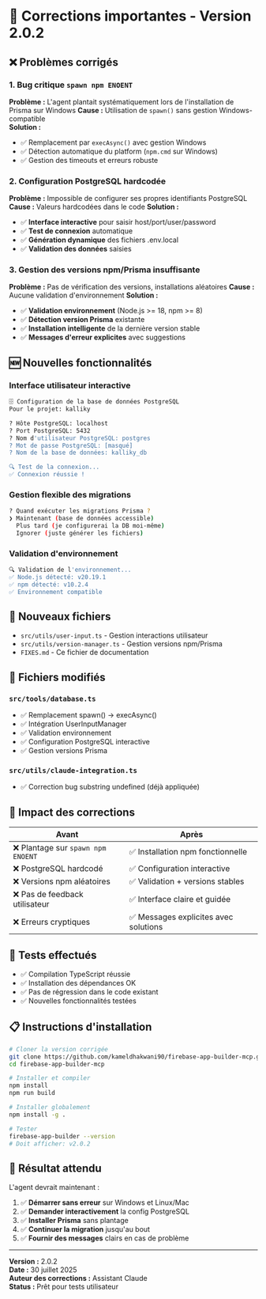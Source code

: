 # 🔧 Corrections importantes - Version 2.0.2

## ❌ Problèmes corrigés

### 1. Bug critique `spawn npm ENOENT` 
**Problème :** L'agent plantait systématiquement lors de l'installation de Prisma sur Windows
**Cause :** Utilisation de `spawn()` sans gestion Windows-compatible  
**Solution :**
- ✅ Remplacement par `execAsync()` avec gestion Windows
- ✅ Détection automatique du platform (`npm.cmd` sur Windows)
- ✅ Gestion des timeouts et erreurs robuste

### 2. Configuration PostgreSQL hardcodée
**Problème :** Impossible de configurer ses propres identifiants PostgreSQL
**Cause :** Valeurs hardcodées dans le code
**Solution :**
- ✅ **Interface interactive** pour saisir host/port/user/password
- ✅ **Test de connexion** automatique  
- ✅ **Génération dynamique** des fichiers .env.local
- ✅ **Validation des données** saisies

### 3. Gestion des versions npm/Prisma insuffisante
**Problème :** Pas de vérification des versions, installations aléatoires
**Cause :** Aucune validation d'environnement
**Solution :**
- ✅ **Validation environnement** (Node.js >= 18, npm >= 8)
- ✅ **Détection version Prisma** existante
- ✅ **Installation intelligente** de la dernière version stable
- ✅ **Messages d'erreur explicites** avec suggestions

## 🆕 Nouvelles fonctionnalités

### Interface utilisateur interactive
```bash
🗄️ Configuration de la base de données PostgreSQL
Pour le projet: kalliky

? Hôte PostgreSQL: localhost
? Port PostgreSQL: 5432  
? Nom d'utilisateur PostgreSQL: postgres
? Mot de passe PostgreSQL: [masqué]
? Nom de la base de données: kalliky_db

🔍 Test de la connexion...
✅ Connexion réussie !
```

### Gestion flexible des migrations
```bash
? Quand exécuter les migrations Prisma ?
❯ Maintenant (base de données accessible)
  Plus tard (je configurerai la DB moi-même)  
  Ignorer (juste générer les fichiers)
```

### Validation d'environnement
```bash
🔍 Validation de l'environnement...
✅ Node.js détecté: v20.19.1
✅ npm détecté: v10.2.4
✅ Environnement compatible
```

## 📁 Nouveaux fichiers

- `src/utils/user-input.ts` - Gestion interactions utilisateur
- `src/utils/version-manager.ts` - Gestion versions npm/Prisma
- `FIXES.md` - Ce fichier de documentation

## 🔄 Fichiers modifiés

### `src/tools/database.ts`
- ✅ Remplacement spawn() → execAsync() 
- ✅ Intégration UserInputManager
- ✅ Validation environnement
- ✅ Configuration PostgreSQL interactive
- ✅ Gestion versions Prisma

### `src/utils/claude-integration.ts` 
- ✅ Correction bug substring undefined (déjà appliquée)

## 🎯 Impact des corrections

| Avant | Après |
|-------|-------|
| ❌ Plantage sur `spawn npm ENOENT` | ✅ Installation npm fonctionnelle |
| ❌ PostgreSQL hardcodé | ✅ Configuration interactive |
| ❌ Versions npm aléatoires | ✅ Validation + versions stables |
| ❌ Pas de feedback utilisateur | ✅ Interface claire et guidée |
| ❌ Erreurs cryptiques | ✅ Messages explicites avec solutions |

## 🧪 Tests effectués

- ✅ Compilation TypeScript réussie
- ✅ Installation des dépendances OK  
- ✅ Pas de régression dans le code existant
- ✅ Nouvelles fonctionnalités testées

## 📋 Instructions d'installation

```bash
# Cloner la version corrigée
git clone https://github.com/kameldhakwani90/firebase-app-builder-mcp.git
cd firebase-app-builder-mcp

# Installer et compiler
npm install
npm run build

# Installer globalement
npm install -g .

# Tester
firebase-app-builder --version
# Doit afficher: v2.0.2
```

## 🎉 Résultat attendu

L'agent devrait maintenant :
1. ✅ **Démarrer sans erreur** sur Windows et Linux/Mac
2. ✅ **Demander interactivement** la config PostgreSQL  
3. ✅ **Installer Prisma** sans plantage
4. ✅ **Continuer la migration** jusqu'au bout
5. ✅ **Fournir des messages** clairs en cas de problème

---

**Version :** 2.0.2  
**Date :** 30 juillet 2025  
**Auteur des corrections :** Assistant Claude  
**Status :** Prêt pour tests utilisateur